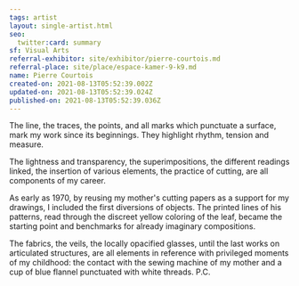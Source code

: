```yaml
---
tags: artist
layout: single-artist.html
seo:
  twitter:card: summary
sf: Visual Arts
referral-exhibitor: site/exhibitor/pierre-courtois.md
referral-place: site/place/espace-kamer-9-k9.md
name: Pierre Courtois
created-on: 2021-08-13T05:52:39.002Z
updated-on: 2021-08-13T05:52:39.024Z
published-on: 2021-08-13T05:52:39.036Z
---
```

<!--StartFragment-->

The line, the traces, the points, and all marks which punctuate a surface, mark my work since its beginnings. They highlight rhythm, tension and measure.

The lightness and transparency, the superimpositions, the different readings linked, the insertion of various elements, the practice of cutting, are all components of my career.

As early as 1970, by reusing my mother's cutting papers as a support for my drawings, I included the first diversions of objects. The printed lines of his patterns, read through the discreet yellow coloring of the leaf, became the starting point and benchmarks for already imaginary compositions.

The fabrics, the veils, the locally opacified glasses, until the last works on articulated structures, are all elements in reference with privileged moments of my childhood: the contact with the sewing machine of my mother and a cup of blue flannel punctuated with white threads. P.C.



<!--EndFragment-->